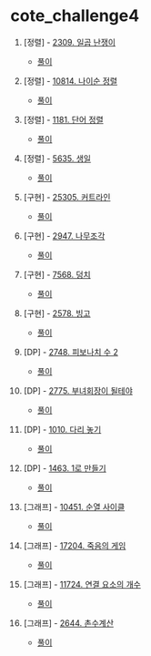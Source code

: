 # cote_challenge4

1. [정렬] - [2309. 일곱 난쟁이](https://www.acmicpc.net/problem/2309)
    + [풀이](01_sorting_2309.py)
  
2. [정렬] - [10814. 나이순 정렬](https://www.acmicpc.net/problem/10814)
    + [풀이](02_sorting_10814.py)

3. [정렬] - [1181. 단어 정렬](https://www.acmicpc.net/problem/1181)
    + [풀이](03_sorting_1181.py)

4. [정렬] - [5635. 생일](https://www.acmicpc.net/problem/5635)
    + [풀이](04_sorting_5635.py)

5. [구현] - [25305. 커트라인](https://www.acmicpc.net/problem/25305)
    + [풀이](05_implementation_25305.py)

6. [구현] - [2947. 나무조각](https://www.acmicpc.net/problem/2947)
    + [풀이](06_implementation_2947.py)

7. [구현] - [7568. 덩치](https://www.acmicpc.net/problem/7568)
    + [풀이](07_implementation_7568.py)

8. [구현] - [2578. 빙고](https://www.acmicpc.net/problem/2578)
    + [풀이](08_implementation_2578.py)

9. [DP] - [2748. 피보나치 수 2](https://www.acmicpc.net/problem/2748)
    + [풀이](09_dp_2748.py)

10. [DP] - [2775. 부녀회장이 될테야](https://www.acmicpc.net/problem/2775)
    + [풀이](10_dp_2775.py)

11. [DP] - [1010. 다리 놓기](https://www.acmicpc.net/problem/1010)
    + [풀이](11_dp_1010.py)

12. [DP] - [1463. 1로 만들기](https://www.acmicpc.net/problem/1463)
    + [풀이](12_dp_1463.py)

13. [그래프] - [10451. 순열 사이클](https://www.acmicpc.net/problem/10451)
    + [풀이](13_graph_10451.py)

14. [그래프] - [17204. 죽음의 게임](https://www.acmicpc.net/problem/17204)
    + [풀이](14_graph_17204.py)

15. [그래프] - [11724. 연결 요소의 개수](https://www.acmicpc.net/problem/11724)
    + [풀이](15_graph_11724.py)

16. [그래프] - [2644. 촌수계산](https://www.acmicpc.net/problem/2644)
    + [풀이](16_graph_2644.py)
